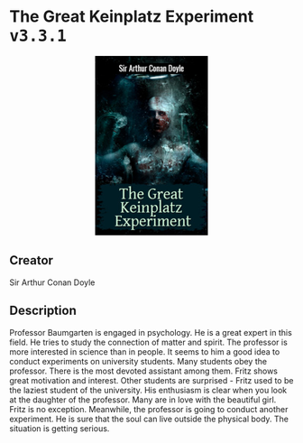 
# The Great Keinplatz Experiment <kbd>v3.3.1</kbd>

<center>
  <img src="./cover-1024.jpg"/>
</center>

## Creator
Sir Arthur Conan Doyle

## Description
Professor Baumgarten is engaged in psychology. He is a great expert in this field. He tries to study the connection of matter and spirit. The professor is more interested in science than in people. It seems to him a good idea to conduct experiments on university students. Many students obey the professor. There is the most devoted assistant among them. Fritz shows great motivation and interest. Other students are surprised - Fritz used to be the laziest student of the university. His enthusiasm is clear when you look at the daughter of the professor. Many are in love with the beautiful girl. Fritz is no exception. Meanwhile, the professor is going to conduct another experiment. He is sure that the soul can live outside the physical body. The situation is getting serious. 
